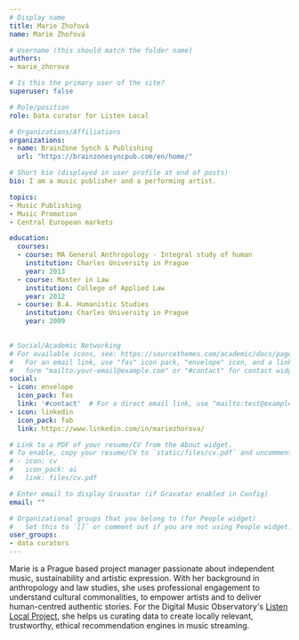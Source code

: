 ```yaml
---
# Display name
title: Marie Zhořová
name: Marie Zhořová

# Username (this should match the folder name)
authors:
- marie_zhorova

# Is this the primary user of the site?
superuser: false

# Role/position
role: Data curator for Listen Local

# Organizations/Affiliations
organizations:
- name: BrainZone Synch & Publishing
  url: "https://brainzonesyncpub.com/en/home/"

# Short bio (displayed in user profile at end of posts)
bio: I am a music publisher and a performing artist.  

topics:
- Music Publishing
- Music Promotion
- Central European markets

education:
  courses:
  - course: MA General Anthropology - Integral study of human
    institution: Charles University in Prague
    year: 2013
  - course: Master in Law
    institution: College of Applied Law
    year: 2012
  - course: B.A. Humanistic Studies
    institution: Charles University in Prague
    year: 2009
    

# Social/Academic Networking
# For available icons, see: https://sourcethemes.com/academic/docs/page-builder/#icons
#   For an email link, use "fas" icon pack, "envelope" icon, and a link in the
#   form "mailto:your-email@example.com" or "#contact" for contact widget.
social:
- icon: envelope
  icon_pack: fas
  link: '#contact'  # For a direct email link, use "mailto:test@example.org".
- icon: linkedin
  icon_pack: fab
  link: https://www.linkedin.com/in/mariezhorova/

# Link to a PDF of your resume/CV from the About widget.
# To enable, copy your resume/CV to `static/files/cv.pdf` and uncomment the lines below.
# - icon: cv
#   icon_pack: ai
#   link: files/cv.pdf

# Enter email to display Gravatar (if Gravatar enabled in Config)
email: ""

# Organizational groups that you belong to (for People widget)
#   Set this to `[]` or comment out if you are not using People widget.
user_groups:
- data curators
---
```


Marie is a Prague based project manager passionate about independent music, sustainability and artistic expression. With her background in anthropology and law studies, she uses professional engagement to understand cultural commonalities, to empower artists and to deliver human-centred authentic stories. For the Digital Music Observatory's [Listen Local Project](https://music.dataobservatory.eu/project/listen-local/), she helps us curating data to create locally relevant, trustworthy, ethical recommendation engines in music streaming.
